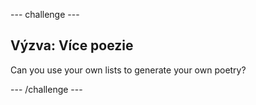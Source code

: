 \--- challenge \---

## Výzva: Více poezie

Can you use your own lists to generate your own poetry?

\--- /challenge \---